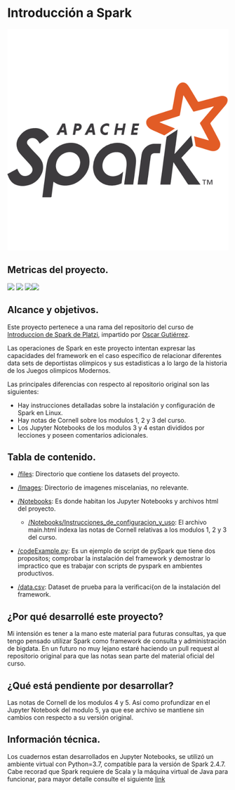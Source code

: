 # Introducción a Spark

![](https://github.com/Meluiscruz/Intro_a_Spark/blob/master/Images/spark%20logo.png?raw=true)

## Metricas del proyecto.

![](https://img.shields.io/github/stars/Meluiscruz/Intro_a_Spark.svg) ![](https://img.shields.io/github/forks/Meluiscruz/Intro_a_Spark.svg)
![](https://img.shields.io/github/issues/Meluiscruz/Intro_a_Spark.svg)![](https://img.shields.io/github/tag/Meluiscruz/Intro_a_Spark.svg)

## Alcance y objetivos.

Este proyecto pertenece a una rama del repositorio del curso de [Introduccion de Spark de Platzi](https://github.com/terranigmark/curso-apache-spark-platzi "Introduccion de Spark de Platzi"), impartido por [Oscar Gutiérrez](https://github.com/Ator97 "Oscar Gutiérrez").

Las operaciones de Spark en este proyecto intentan expresar las capacidades del framework en el caso específico de relacionar diferentes data sets de deportistas olímpicos y sus estadisticas a lo largo de la historia de los Juegos olimpicos Modernos.

Las principales diferencias con respecto al repositorio original son las siguientes:

- Hay instrucciones detalladas sobre la instalación y configuración de Spark en Linux.
- Hay notas de Cornell sobre los modulos 1, 2 y 3 del curso.
- Los Jupyter Notebooks de los modulos 3 y 4 estan divididos por lecciones y poseen comentarios adicionales.

## Tabla de contenido.

- [/files](https://github.com/Meluiscruz/Intro_a_Spark/tree/master/files "files"): Directorio que contiene los datasets del proyecto.
- [/Images](https://github.com/Meluiscruz/Intro_a_Spark/tree/master/Images "Images"): Directorio de imagenes miscelanias, no relevante.
- [/Notebooks](https://github.com/Meluiscruz/Intro_a_Spark/tree/master/Notebooks "Notebooks"): Es donde habitan los Jupyter Notebooks y archivos html del proyecto.
  - [/Notebooks/Instrucciones_de_configuracion_y_uso](https://github.com/Meluiscruz/Intro_a_Spark/tree/master/Notebooks/Instrucciones_de_configuracion_y_uso "Instrucciones de config"): El archivo main.html indexa las notas de Cornell relativas a los modulos 1, 2 y 3 del curso. 
 
- [/codeExample.py](https://github.com/Meluiscruz/Intro_a_Spark/blob/master/codeExample.py "codeExample.py"): Es un ejemplo de script de pySpark que tiene dos propositos; comprobar la instalación del framework y demostrar lo impractico que es trabajar con scripts de pyspark en ambientes productivos. 

- [/data.csv](https://github.com/Meluiscruz/Intro_a_Spark/blob/master/data.csv "data.csv"): Dataset de prueba para la verificaci{on de la instalación del framework. 
  
## ¿Por qué desarrollé este proyecto?

Mi intensión es tener a la mano este material para futuras consultas, ya que tengo pensado utilizar Spark como framework de consulta y administración de bigdata. En un futuro no muy lejano estaré haciendo un pull request al repositorio original para que las notas sean parte del material oficial del curso.

## ¿Qué está pendiente por desarrollar?

Las notas de Cornell de los modulos 4 y 5. Así como profundizar en el Jupyter Notebook del modulo 5, ya que ese archivo se mantiene sin cambios con respecto a su versión original.

## Información técnica.

Los cuadernos estan desarrollados en Jupyter Notebooks, se utilizó un ambiente virtual con Python=3.7, compatible para la versión de Spark 2.4.7. Cabe recorad que Spark requiere de Scala y la máquina virtual de Java para funcionar, para mayor detalle consulte el siguiente [link](https://spark.apache.org/docs/2.4.7/ "documentación")
